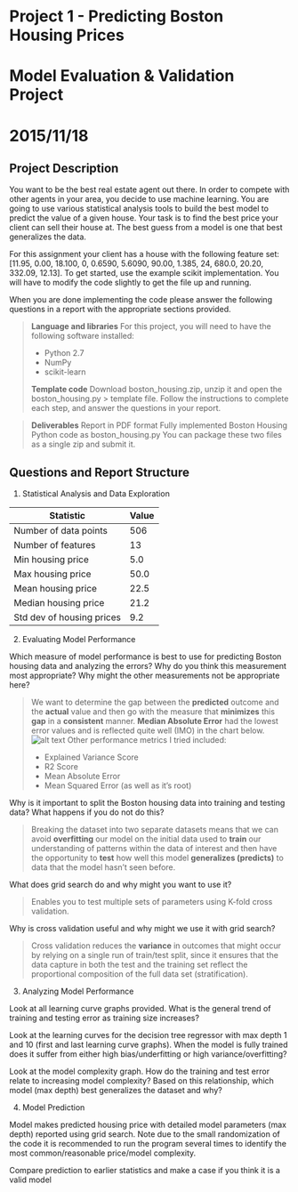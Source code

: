 # Project 1 - Predicting Boston Housing Prices
# Model Evaluation & Validation Project
# 2015/11/18

## Project Description

You want to be the best real estate agent out there. In order to compete with other agents in your area, you decide to use machine learning. You are going to use various statistical analysis tools to build the best model to predict the value of a given house. Your task is to find the best price your client can sell their house at. The best guess from a model is one that best generalizes the data.

For this assignment your client has a house with the following feature set: [11.95, 0.00, 18.100, 0, 0.6590, 5.6090, 90.00, 1.385, 24, 680.0, 20.20, 332.09, 12.13]. To get started, use the example scikit implementation. You will have to modify the code slightly to get the file up and running.

When you are done implementing the code please answer the following questions in a report with the appropriate sections provided.


> __Language and libraries__
> For this project, you will need to have the following software installed:
> * Python 2.7
> * NumPy
> * scikit-learn
>
> __Template code__
> Download boston_housing.zip, unzip it and open the boston_housing.py >
> template file. Follow the instructions to complete each step, and answer the questions in your report.

> __Deliverables__
> Report in PDF format
> Fully implemented Boston Housing Python code as boston_housing.py
> You can package these two files as a single zip and submit it.


## Questions and Report Structure

1. Statistical Analysis and Data Exploration

| Statistic                 | Value |
|---------------------------|-------|
| Number of data points     | 506   |
| Number of features        | 13    |
| Min housing price         | 5.0   |
| Max housing price         | 50.0  |
| Mean housing price        | 22.5  |
| Median housing price      | 21.2  |
| Std dev of housing prices | 9.2   |

2. Evaluating Model Performance

Which measure of model performance is best to use for predicting Boston housing data and analyzing the errors? Why do you think this measurement most appropriate? Why might the other measurements not be appropriate here?
> We want to determine the gap between the __predicted__ outcome and the __actual__ value and then go with the measure that __minimizes__ this __gap__ in a __consistent__ manner. __Median Absolute Error__ had the lowest error values and is reflected quite well (IMO) in the chart below. 
> ![alt text](https://github.com/CharlesCrous/Udacity_Machine-Learning-Nanodegree\P1_Predicting_Boston_Housing/actual_verus_predicted.png)
> Other performance metrics I tried included:
> * Explained Variance Score
> * R2 Score
> * Mean Absolute Error
> * Mean Squared Error (as well as it’s root)

Why is it important to split the Boston housing data into training and testing data? What happens if you do not do this?
> Breaking the dataset into two separate datasets means that we can avoid __overfitting__ our model on the initial data used to __train__ our understanding of patterns within the data of interest and then have the opportunity to __test__ how well this model __generalizes (predicts)__ to data that the model hasn’t seen before. 

What does grid search do and why might you want to use it?
> Enables you to test multiple sets of parameters using K-fold cross validation.

Why is cross validation useful and why might we use it with grid search?
>Cross validation reduces the __variance__ in outcomes that might occur by relying on a single run of train/test split, since it ensures that the data capture in both the test and the training set reflect the proportional composition of the full data set (stratification). 


3. Analyzing Model Performance

Look at all learning curve graphs provided. What is the general trend of training and testing error as training size increases?
> 

Look at the learning curves for the decision tree regressor with max depth 1 and 10 (first and last learning curve graphs). When the model is fully trained does it suffer from either high bias/underfitting or high variance/overfitting?
>

Look at the model complexity graph. How do the training and test error relate to increasing model complexity? Based on this relationship, which model (max depth) best generalizes the dataset and why?
>

4. Model Prediction

Model makes predicted housing price with detailed model parameters (max depth) reported using grid search. Note due to the small randomization of the code it is recommended to run the program several times to identify the most common/reasonable price/model complexity.
>

Compare prediction to earlier statistics and make a case if you think it is a valid model
> 